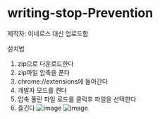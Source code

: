 # writing-stop-Prevention
제작자: 이네르스 대신 업로드함 

설치법
1. zip으로 다운로드한다
2. zip파일 압축을 푼다
3. chrome://extensions에 들어간다
4. 개발자 모드를 켠다
5. 압축 풀린 파일 로드를 클릭후 파일을 선택한다
6. 즐긴다
![image](https://github.com/speeeeeee/writing-stop-Prevention/assets/125283467/5ba464a6-3fc1-4005-9f89-80568d4cb086)
![image](https://github.com/speeeeeee/writing-stop-Prevention/assets/125283467/283af02b-f394-41a0-9b65-6236382ba737)

